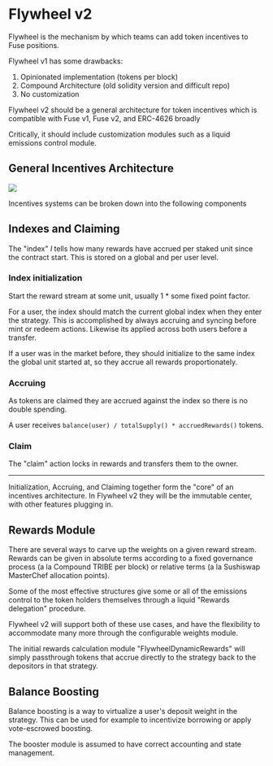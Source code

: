 # Flywheel v2
Flywheel is the mechanism by which teams can add token incentives to Fuse positions.

Flywheel v1 has some drawbacks:
1. Opinionated implementation (tokens per block)
2. Compound Architecture (old solidity version and difficult repo)
3. No customization

Flywheel v2 should be a general architecture for token incentives which is compatible with Fuse v1, Fuse v2, and ERC-4626 broadly

Critically, it should include customization modules such as a liquid emissions control module.

## General Incentives Architecture 
![](https://i.imgur.com/k29SnsF.png)

Incentives systems can be broken down into the following components

## Indexes and Claiming
The "index" *I* tells how many rewards have accrued per staked unit since the contract start. This is stored on a global and per user level.

### Index initialization
Start the reward stream at some unit, usually 1 * some fixed point factor.

For a user, the index should match the current global index when they enter the strategy. This is accomplished by always accruing and syncing before mint or redeem actions. Likewise its applied across both users before a transfer.

If a user was in the market before, they should initialize to the same index the global unit started at, so they accrue all rewards proportionately.

### Accruing
As tokens are claimed they are accrued against the index so there is no double spending.

A user receives `balance(user) / totalSupply() * accruedRewards()` tokens.

### Claim
The "claim" action locks in rewards and transfers them to the owner.

---
Initialization, Accruing, and Claiming together form the "core" of an incentives architecture. In Flywheel v2 they will be the immutable center, with  other features plugging in.

## Rewards Module
There are several ways to carve up the weights on a given reward stream. Rewards can be given in absolute terms according to a fixed governance process (a la Compound TRIBE per block) or relative terms (a la Sushiswap MasterChef allocation points).

Some of the most effective structures give some or all of the emissions control to the token holders themselves through a liquid "Rewards delegation" procedure.

Flywheel v2 will support both of these use cases, and have the flexibility to accommodate many more through the configurable weights module.

The initial rewards calculation module "FlywheelDynamicRewards" will simply passthrough tokens that accrue directly to the strategy back to the depositors in that strategy.

## Balance Boosting
Balance boosting is a way to virtualize a user's deposit weight in the strategy. This can be used for example to incentivize borrowing or apply vote-escrowed boosting.

The booster module is assumed to have correct accounting and state management.
